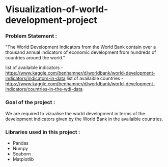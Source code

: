 # Visualization-of-world-development-project

### Problem Statement :
"The World Development Indicators from the World Bank contain over a thousand annual indicators of economic development from hundreds of countries around the world."

list of availaible indicators - https://www.kaggle.com/benhamner/d/worldbank/world-development-indicators/indicators-in-data
list of availaible countries - https://www.kaggle.com/benhamner/d/worldbank/world-development-indicators/countries-in-the-wdi-data

### Goal of the project :
We are required to vizualise the world development in terms of the development indicators given by the World Bank in the availaible countries.

### Libraries used in this project : 
* Pandas
* Numpy 
* Seaborn
* Matplotlib
